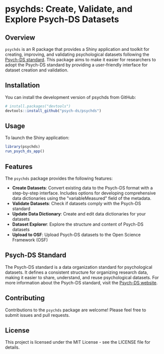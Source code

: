 # psychds: Create, Validate, and Explore Psych-DS Datasets

## Overview

`psychds` is an R package that provides a Shiny application and toolkit for creating, improving, and validating psychological datasets following the [Psych-DS standard](https://psych-ds.github.io/). This package aims to make it easier for researchers to adopt the Psych-DS standard by providing a user-friendly interface for dataset creation and validation.

## Installation

You can install the development version of psychds from GitHub:

```r
# install.packages("devtools")
devtools::install_github("psych-ds/psychds")
```

## Usage

To launch the Shiny application:

```r
library(psychds)
run_psych_ds_app()
```

## Features

The `psychds` package provides the following features:

- **Create Datasets**: Convert existing data to the Psych-DS format with a step-by-step interface. Includes options for developing comprehensive data dictionaries using the "variableMeasured" field of the metadata.
- **Validate Datasets**: Check if datasets comply with the Psych-DS standard
- **Update Data Dictionary**: Create and edit data dictionaries for your datasets
- **Dataset Explorer**: Explore the structure and content of Psych-DS datasets
- **Upload to OSF**: Upload Psych-DS datasets to the Open Science Framework (OSF)

## Psych-DS Standard

The Psych-DS standard is a data organization standard for psychological datasets. It defines a consistent structure for organizing research data, making it easier to share, understand, and reuse psychological datasets. For more information about the Psych-DS standard, visit the [Psych-DS website](https://psych-ds.github.io/).

## Contributing

Contributions to the `psychds` package are welcome! Please feel free to submit issues and pull requests.

## License

This project is licensed under the MIT License - see the LICENSE file for details.
